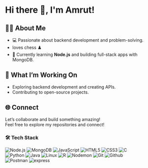 # Hi there 👋, I'm Amrut!  

## 👨‍💻 About Me  
- 💻 Passionate about backend development and problem-solving.  
-  loves chess ♟️  
- 🌱 Currently learning **Node.js** and building full-stack apps with MongoDB.  

## 🚀 What I’m Working On  
- Exploring backend development and creating APIs.  
- Contributing to open-source projects.  

## 🌐 Connect 
Let’s collaborate and build something amazing!  
Feel free to explore my repositories and connect!


### 🛠️ Tech Stack  

<p align="left">  
  <img src="https://img.shields.io/badge/Node.js-339933?style=for-the-badge&logo=nodedotjs&logoColor=white" alt="Node.js" />  
  <img src="https://img.shields.io/badge/MongoDB-47A248?style=for-the-badge&logo=mongodb&logoColor=white" alt="MongoDB" />  
  <img src="https://img.shields.io/badge/JavaScript-F7DF1E?style=for-the-badge&logo=javascript&logoColor=black" alt="JavaScript" />  
  <img src="https://img.shields.io/badge/HTML5-E34F26?style=for-the-badge&logo=html5&logoColor=white" alt="HTML5" />  
  <img src="https://img.shields.io/badge/CSS3-1572B6?style=for-the-badge&logo=css3&logoColor=white" alt="CSS3" />  
  <img src="https://img.shields.io/badge/C-00599C?style=for-the-badge&logo=c&logoColor=white" alt="C"/>
  <br>
  <img src="https://img.shields.io/badge/Python-3776AB?style=for-the-badge&logo=python&logoColor=white" alt="Python"/>
  <img src="https://img.shields.io/badge/Java-007396?style=for-the-badge&logo=java&logoColor=white" alt="Java"/>
   <img src="https://img.shields.io/badge/Linux-FCC624?style=for-the-badge&logo=linux&logoColor=black" alt="Linux"/>
  <img src="https://img.shields.io/badge/R-276DC3?style=for-the-badge&logo=r&logoColor=white" alt="R"/>
  <img src="https://img.shields.io/badge/Nodemon-76D04B?style=for-the-badge&logo=nodemon&logoColor=white" alt="Nodemon"/>
    <img src="https://img.shields.io/badge/Git-F05032?style=for-the-badge&logo=git&logoColor=white" alt="Git"/>
    <img src="https://img.shields.io/badge/GitHub-181717?style=for-the-badge&logo=github&logoColor=white" alt="Github"/>
  <br>
  <img src="https://img.shields.io/badge/Postman-FF6C37?style=for-the-badge&logo=postman&logoColor=white" alt="Postman"/>
  <img src="https://img.icons8.com/color/30/express.png" alt="express"/>
</p>

